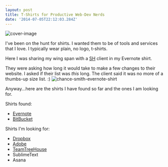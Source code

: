 ```yaml
---
layout: post
title: T-Shirts for Productive Web-Dev Nerds
date: '2014-07-05T22:12:03.284Z'
---
```


![cover-image](/content/images/2014/Jul/Photo-on-7-2-14-at-12-08-PM--3.jpg)

I've been on the hunt for shirts. I wanted them to be of tools and services that I love. I typically wear plain, no logo, t-shirts.

Here I was sharing my wing span with a [SH](http://sodiumhalogen.com) client in my Evernote shirt.

They were asking how long it would take to make a few changes to their website. I asked if their list was *this* long. The client said it was no more of a thumbs-up size list. :)
![chance-smith-evernote-shirt](/content/images/2014/Jul/Photo-on-7-2-14-at-12-08-PM--3.jpg)

Anyway...here are the shirts I have found so far and the ones I am looking for.

Shirts found:

* [Evernote](https://www.evernote.com/market/feature/tshirt)
* [BitBucket](http://swag.atlassian.com/)

Shirts I'm looking for:

* [Dropbox](http://dropbox.com)
* [Adobe](http://adobe.com)
* [TeamTreeHouse](http://teamtreehouse.com)
* SublimeText
* Asana
